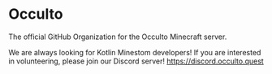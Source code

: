 # Occulto
The official GitHub Organization for the Occulto Minecraft server.

We are always looking for Kotlin Minestom developers!
If you are interested in volunteering, please join our Discord server!
https://discord.occulto.quest
